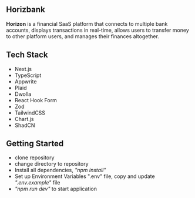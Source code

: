 ## Horizbank
**Horizon** is a financial SaaS platform that connects to multiple bank accounts, 
displays transactions in real-time, allows users to transfer money to other platform users, and manages their finances altogether.

## Tech Stack
- Next.js
- TypeScript
- Appwrite
- Plaid
- Dwolla
- React Hook Form
- Zod
- TailwindCSS
- Chart.js
- ShadCN



## Getting Started
- clone repository
- change directory to repository
- Install all dependencies, _"npm install"_
- Set up Environment Variables ".env" file, copy and update _".env.example"_ file
- _"npm run dev"_ to start application
